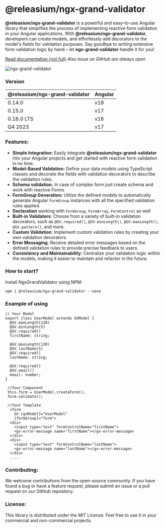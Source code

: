 # @releasium/ngx-grand-validator

**@releasium/ngx-grand-validator** is a powerful and easy-to-use Angular library that simplifies the process of
implementing reactive form validation in your Angular applications. With **@releasium/ngx-grand-validator**, 
developers can create models, and effortlessly add decorators to the model's
fields for validation purposes. Say goodbye to writing extensive form validation logic by hand 
– let **ngx-grand-validator** handle it for you!

<a href="https://releasium.notion.site/releasium/f29bce8995574d57ac42ae4e42db27be?v=9f9f77c10589418ea4584d317b2292af">Read documentation (not full)</a>
<i>Also Issue on GitHub are always open</i>

![ngx-grand-validator](https://user-images.githubusercontent.com/3638763/254584144-159a0bac-3824-429b-8ad7-c26f894fc657.png)

### Version

| @releasium/ngx-grand-validator | Angular |
|--------------------------------|---------|
| 0.14.0                         | v18     |
| 0.15.0                         | v17     |
| 0.16.0 LTS                     | v16     
| Q4 2023                        | v17     |

### Features:

- **Simple Integration:** Easily integrate **@releasium/ngx-grand-validator** into your Angular projects and get started with reactive form validation in no time.
- **Model-Based Validation:** Define your data models using TypeScript classes and decorate the fields with validation decorators to describe the validation rules.
- **Schema validation.** In case of complex form just create schema and work with reactive Forms
- **FormGroup Generation:** Utilize the defined models to automatically generate Angular `FormGroup` instances with all the specified validation rules applied.
- **Declaration** working with `FormGroup`, `FormArray`, `FormControl` as well
- **Built-in Validators**: Choose from a variety of built-in validation decorators, such as `@GV.required()`, `@GV.minLength()`, `@GV.maxLength()`, `@GV.pattern()`, and more.
- **Custom Validation**: Implement custom validation rules by creating your own validation decorators.
- **Error Messaging**: Receive detailed error messages based on the defined validation rules to provide precise feedback to users.
- **Consistency and Maintainability**: Centralize your validation logic within the models, making it easier to maintain and refactor in the future.


### How to start?
Install NgxGrandValidator using NPM:

``npm i @releasium/ngx-grand-validator --save``

### Example of using

```
// Your Model
export class UserModel extends GVModel {
  @GV.maxLength(120)
  @GV.minLength(5)
  @GV.required()
  firstName: string;

  @GV.maxLength(120)
  @GV.lastName(5)
  @GV.required()
  lastName: string;

  @GV.required()
  @GV.email()
  email: number;
}

```

```
 //Your Component
 this.form = UserModel.createForm();
 form.validate();
```

```
 //Yout Template
  <form
    GV [gvModel]="UserModel"
    [formGroup]="form">
  <div>
    <input type="text" formControlName="firstName">
    <gv-error-message name="firstName"></gv-error-message>
  </div>
  <div>
    <input type="text" formControlName="lastName">
    <gv-error-message name="lastName"></gv-error-message>
  </div>
  ....
```

### Contributing:

We welcome contributions from the open-source community. If you have found a bug or have a feature request, please submit an issue or a pull request on our GitHub repository.

### License:

This library is distributed under the MIT License. Feel free to use it in your commercial and non-commercial projects.
